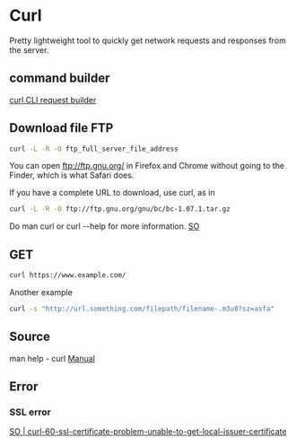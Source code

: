 # Curl

Pretty lightweight tool to quickly get network requests and responses from the server.

## command builder

[curl CLI request builder](https://curlbuilder.com/)

## Download file FTP

```sh
curl -L -R -O ftp_full_server_file_address
```


You can open ftp://ftp.gnu.org/ in Firefox and Chrome without going to the Finder, which is what Safari does.

If you have a complete URL to download, use curl, as in

```sh
curl -L -R -O ftp://ftp.gnu.org/gnu/bc/bc-1.07.1.tar.gz
```

Do man curl or curl --help for more information.
[SO ](https://apple.stackexchange.com/questions/320781/missing-ftp-command-line-tool-on-macos)


## GET

```bash
curl https://www.example.com/
```

Another example

```sh
curl -s "http://url.something.com/filepath/filename-.m3u8?sz=asfa"
```
## Source

man help - curl
[Manual](https://curl.se/docs/manual.html)


## Error 

### SSL error

[SO | curl-60-ssl-certificate-problem-unable-to-get-local-issuer-certificate](https://stackoverflow.com/questions/24611640/curl-60-ssl-certificate-problem-unable-to-get-local-issuer-certificate)
